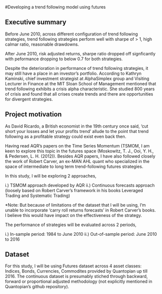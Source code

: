 #Developing a trend following model using futures

## Executive summary

Before June 2010, across different configuration of trend following strategies, trend following strategies perform well with sharpe of > 1, high calmar ratio, reasonable drawdowns.

After June 2010, risk adjusted returns, sharpe ratio dropped off signficantly with peformance dropping to below 0.7 for both strategies. 

Despite the deterioration in performance of trend following strategies, it may still have a place in an investor’s portfolio. According to Kathryn Kaminski, chief investment strategist at AlphaSimplex group and Visiting Lecturer in Finance at the MIT Sloan School of Management mentioned that trend following exhibits a crisis alpha characteristic. She studied 800 years of crisis and found that all crises create trends and there are opportunities for divergent strategies.

## Project motivation

As David Ricardo, a British economist in the 19th century once said, ‘cut short your losses and let your profits trend’ allude to the point that trend following as a profitable strategy could exist even back then.

Having read AQR’s papers on the Time Series Momentum (TSMOM, I am keen to explore this topic in the futures space (Moskowitz, T. J., Ooi, Y. H., & Pedersen, L. H. (2012)). Besides AQR papers, I have also followed closely the work of Robert Carver, an ex-MAN AHL quant who specialized in the space of intermediate to long term trend-following futures strategies. 

In this study, I will be exploring 2 approaches,

i.) TSMOM approach developed by AQR
ii.) Continuous forecasts approach (loosely based on Robert Carver’s framework in his books Leveraged Trading and Systematic Trading)

*Note: But because of limitations of the dataset that I will be using, I’m unable to incorporate ‘carry roll returns forecasts’ in Robert Carver’s books. I believe this would have impact on the effectiveness of the strategy.

The performance of strategies will be evaluated across 2 periods,

i.) In-sample period: 1984 to June 2010
ii.) Out-of-sample period: June 2010 to 2016

## Dataset

For this study, I will be using Futures dataset across 4 asset classes: Indices, Bonds, Currencies, Commodites provided by Quantopian up till 2016. The continuous dataset is presumably stiched through backward, forward or proportional adjusted methodology (not explicitly mentioned in Quantopian’s github repository).



